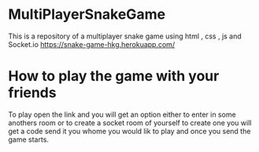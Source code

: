 # MultiPlayerSnakeGame
This is a repository of a multiplayer snake game using html , css , js and Socket.io https://snake-game-hkg.herokuapp.com/
# How to play the game with your friends
To play open the link and you will get an option either to enter in some anothers room or to create a socket room of yourself to create one you will get a code send it you whome you would lik  to play and once you send the game starts.
